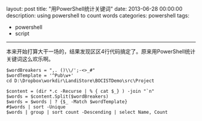 layout: post
title: "用PowerShell统计关键词"
date: 2013-06-28 00:00:00
description: using powershell to count words
categories: powershell
tags:
- powershell
- script
---
本来开始打算大干一场的，结果发现区区4行代码搞定了。原来用PowerShell统计关键词这么欢乐啊。
<!--more-->

	$wordBreakers = ",. ()\\/';-<>_#"
	$wordTemplate = '^Pub\w+'
	cd D:\Dropbox\workdir\LandiStore\BOCISTDemo\src\Project
	
	$content = (dir *.c -Recurse | % { cat $_} ) -join "`n"
	$words = $content.Split($wordBreakers)
	$words = $words | ? {$_ -Match $wordTemplate}
	#$words | sort -Unique
	$words | group | sort count -Descending | select Name, Count
